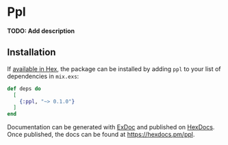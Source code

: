 # Ppl

**TODO: Add description**

## Installation

If [available in Hex](https://hex.pm/docs/publish), the package can be installed
by adding `ppl` to your list of dependencies in `mix.exs`:

```elixir
def deps do
  [
    {:ppl, "~> 0.1.0"}
  ]
end
```

Documentation can be generated with [ExDoc](https://github.com/elixir-lang/ex_doc)
and published on [HexDocs](https://hexdocs.pm). Once published, the docs can
be found at <https://hexdocs.pm/ppl>.

